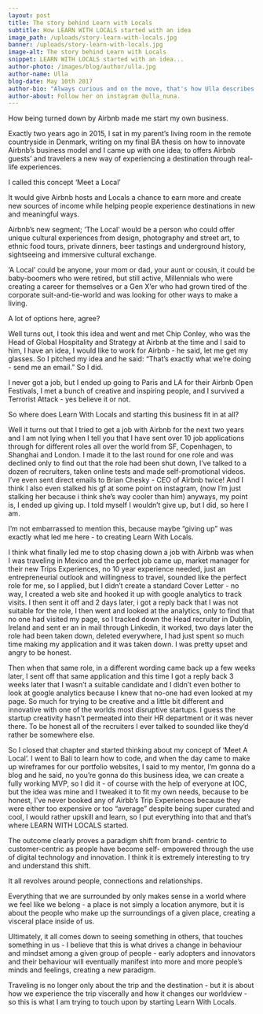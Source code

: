 ```yaml
---
layout: post
title: The story behind Learn with Locals
subtitle: How LEARN WITH LOCALS started with an idea
image_path: /uploads/story-learn-with-locals.jpg
banner: /uploads/story-learn-with-locals.jpg
image-alt: The story behind Learn with Locals
snippet: LEARN WITH LOCALS started with an idea...
author-photo: /images/blog/author/ulla.jpg
author-name: Ulla
blog-date: May 10th 2017
author-bio: "Always curious and on the move, that's how Ulla describes herself. She is a passionate traveler turned digital nomad and also the founder of Learn With Locals."
author-about: Follow her on instagram @ulla_nuna.
---
```



How being turned down by Airbnb made me start my own business.

Exactly two years ago in 2015, I sat in my parent’s living room in the remote countryside in Denmark, writing on my final BA thesis on how to innovate Airbnb’s business model and I came up with one idea; to offers Airbnb guests’ and travelers a new way of experiencing a destination through real-life experiences.

I called this concept ‘Meet a Local’

It would give Airbnb hosts and Locals a chance to earn more and create new sources of income while helping people experience destinations in new and meaningful ways.

Airbnb’s new segment; ‘The Local’ would be a person who could offer unique cultural experiences from design, photography and street art, to ethnic food tours, private dinners, beer tastings and underground history, sightseeing and immersive cultural exchange.

‘A Local’ could be anyone, your mom or dad, your aunt or cousin, it could be baby-boomers who were retired, but still active, Millennials who were creating a career for themselves or a Gen X’er who had grown tired of the corporate suit-and-tie-world and was looking for other ways to make a living.

A lot of options here, agree?

Well turns out, I took this idea and went and met Chip Conley, who was the Head of Global Hospitality and Strategy at Airbnb at the time and I said to him, I have an idea, I would like to work for Airbnb - he said, let me get my glasses. So I pitched my idea and he said: “That’s exactly what we’re doing - send me an email.” So I did.

I never got a job, but I ended up going to Paris and LA for their Airbnb Open Festivals, I met a bunch of creative and inspiring people, and I survived a Terrorist Attack - yes believe it or not.

So where does Learn With Locals and starting this business fit in at all?

Well it turns out that I tried to get a job with Airbnb for the next two years and I am not lying when I tell you that I have sent over 10 job applications through for different roles all over the world from SF, Copenhagen, to Shanghai and London. I made it to the last round for one role and was declined only to find out that the role had been shut down, I’ve talked to a dozen of recruiters, taken online tests and made self-promotional videos. I’ve even sent direct emails to Brian Chesky - CEO of Airbnb twice! And I think I also even stalked his gf at some point on instagram, (now I’m just stalking her because i think she’s way cooler than him) anyways, my point is, I ended up giving up. I told myself I wouldn’t give up, but I did, so here I am.

I’m not embarrassed to mention this, because maybe “giving up” was exactly what led me here - to creating Learn With Locals.

I think what finally led me to stop chasing down a job with Airbnb was when I was traveling in Mexico and the perfect job came up, market manager for their new Trips Experiences, no 10 year experience needed, just an entrepreneurial outlook and willingness to travel, sounded like the perfect role for me, so I applied, but I didn’t create a standard Cover Letter - no way, I created a web site and hooked it up with google analytics to track visits. I then sent it off and 2 days later, i got a reply back that I was not suitable for the role, I then went and looked at the analytics, only to find that no one had visited my page, so I tracked down the Head recruiter in Dublin, Ireland and sent er an in mail through Linkedin, it worked, two days later the role had been taken down, deleted everywhere, I had just spent so much time making my application and it was taken down. I was pretty upset and angry to be honest.

Then when that same role, in a different wording came back up a few weeks later, I sent off that same application and this time I got a reply back 3 weeks later that I wasn’t a suitable candidate and I didn’t even bother to look at google analytics because I knew that no-one had even looked at my page. So much for trying to be creative and a little bit different and innovative with one of the worlds most disruptive startups. I guess the startup creativity hasn’t permeated into their HR department or it was never there. To be honest all of the recruiters I ever talked to sounded like they’d rather be somewhere else.&nbsp;

So I closed that chapter and started thinking about my concept of ‘Meet A Local’. I went to Bali to learn how to code, and when the day came to make up wireframes for our portfolio websites, I said to my mentor, I’m gonna do a blog and he said, no you’re gonna do this business idea, we can create a fully working MVP, so I did it - of course with the help of everyone at IOC, but the idea was mine and I tweaked it to fit my own needs, because to be honest, I’ve never booked any of Airbb’s Trip Experiences because they were either too expensive or too “average” despite being super curated and cool, I would rather upskill and learn, so I put everything into that and that’s where LEARN WITH LOCALS started.

The outcome clearly proves a paradigm shift from brand- centric to customer-centric as people have become self- empowered through the use of digital technology and innovation. I think it is extremely interesting to try and understand this shift.

It all revolves around people, connections and relationships.

Everything that we are surrounded by only makes sense in a world where we feel like we belong - a place is not simply a location anymore, but it is about the people who make up the surroundings of a given place, creating a visceral place inside of us.

Ultimately, it all comes down to seeing something in others, that touches something in us - I believe that this is what drives a change in behaviour and mindset among a given group of people - early adopters and innovators and their behaviour will eventually manifest into more and more people’s minds and feelings, creating a new paradigm.

Traveling is no longer only about the trip and the destination - but it is about how we experience the trip viscerally and how it changes our worldview - so this is what I am trying to touch upon by starting Learn With Locals.

&nbsp;